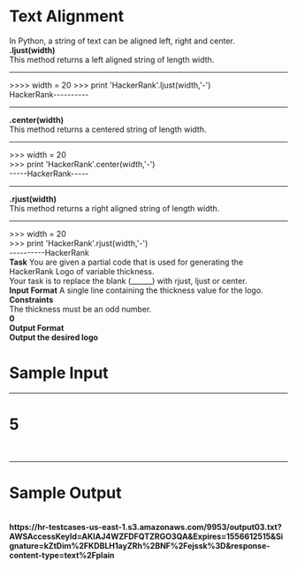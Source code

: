 <h1>Text Alignment</h1>

In Python, a string of text can be aligned left, right and center.
<br>
<b>.ljust(width)</b>
<br>
This method returns a left aligned string of length width.
<br>
<hr>
>>>> width = 20
>>> print 'HackerRank'.ljust(width,'-')<br>
HackerRank---------- 
<hr>
<b>.center(width)</b>
<br>
This method returns a centered string of length width.
<hr>
>>> width = 20<br>
>>> print 'HackerRank'.center(width,'-')<br>
-----HackerRank-----<br>
<hr>
<b>.rjust(width)</b><br>
This method returns a right aligned string of length width.
<hr>
>>> width = 20<br>
>>> print 'HackerRank'.rjust(width,'-')</br>
----------HackerRank<br>
<b>Task</b>
You are given a partial code that is used for generating the HackerRank Logo of variable thickness. <br>
Your task is to replace the blank (______) with rjust, ljust or center.<br>
<b>Input Format</b>
A single line containing the thickness value for the logo.<br>
<b>Constraints</b><br>
The thickness must be an odd number. <br>
<b>0<thickness<50</b><br>
<b>Output Format</b><br>
Output the desired logo<br>
<h1>Sample Input</h1>
<hr>
<h1>5</h1><br>
<hr>
<h1>Sample Output</h1><br>
https://hr-testcases-us-east-1.s3.amazonaws.com/9953/output03.txt?AWSAccessKeyId=AKIAJ4WZFDFQTZRGO3QA&Expires=1556612515&Signature=kZtDim%2FKDBLH1ayZRh%2BNF%2Fejssk%3D&response-content-type=text%2Fplain
